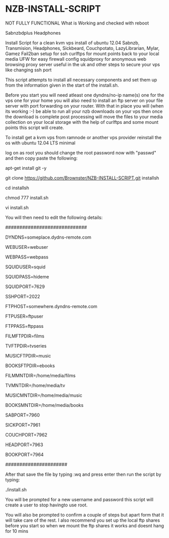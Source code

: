 NZB-INSTALL-SCRIPT
==================
NOT FULLY FUNCTIONAL
What is Working and checked with reboot

Sabnzbdplus
Headphones

Install Script for a clean kvm vps install of ubuntu 12.04 Sabnzb, Transmision, Headphones, Sickbeard, Couchpotato, LazyLibrarian, Mylar, Gamez Fail2ban setup for ssh
curlftps for mount points back to your local media
UFW for easy firewall config
squidproxy  for anonymous web browsing proxy server useful in the uk
and other steps to secure your vps like changing ssh port

This script attempts to install all necessary components and set them up from the information given in the start of the install.sh.


Before you start you will need atleast one dyndns/no-ip name(s) one for the vps one for your home you will also need to install an ftp server on your file server with port forwarding on your router. With that in place you will (when its working :-) be able to run all your nzb downloads on your vps then once the download is complete post processing will move the files to your media collection on your local storage with the help of curlftps and some mount points this script will create.

To install get a kvm vps from ramnode or another vps provider reinstall the os with ubuntu 12.04 LTS minimal

log on as root you should change the root password now with "passwd" and then copy paste the following:


apt-get install git -y

git clone https://github.com/Brownster/NZB-INSTALL-SCRIPT.git installsh

cd installsh

chmod 777 install.sh

vi install.sh


You will then need to edit the following details:

#############################

DYNDNS=someplace.dydns-remote.com

WEBUSER=webuser

WEBPASS=webpass

SQUIDUSER=squid

SQUIDPASS=hideme

SQUIDPORT=7629

SSHPORT=2022

FTPHOST=somewhere.dyndns-remote.com

FTPUSER=ftpuser

FTPPASS=ftppass

FILMFTPDIR=films

TVFTPDIR=tvseries

MUSICFTPDIR=music

BOOKSFTPDIR=ebooks

FILMMNTDIR=/home/media/films

TVMNTDIR=/home/media/tv

MUSICMNTDIR=/home/media/music

BOOKSMNTDIR=/home/media/books

SABPORT=7960

SICKPORT=7961

COUCHPORT=7962

HEADPORT=7963

BOOKPORT=7964

######################

After that save the file by typing :wq and press enter
then run the script by typing:

./install.sh

You will be prompted for a new username and password this script will create a user to stop havingto use root.

You will also be prompted to confirm a couple of steps but apart form that it will take care of the rest. I also recommend you set up the local ftp shares before you start so when we mount the ftp shares it works and doesnt hang for 10 mins
